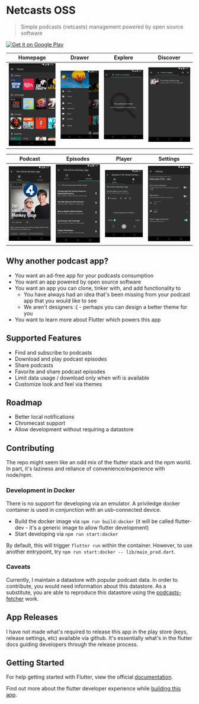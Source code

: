# Netcasts OSS

> Simple podcasts (netcasts) management powered by open source software

<a href='https://play.google.com/store/apps/details?id=io.eemp.netcastsOSS&pcampaignid=MKT-Other-global-all-co-prtnr-py-PartBadge-Mar2515-1'>
  <img alt='Get it on Google Play' src='https://play.google.com/intl/en_us/badges/images/generic/en_badge_web_generic.png'/>
</a>

|Homepage|Drawer|Explore|Discover|
|-----|-----|-----|-----|
|![Homepage](android/fastlane/metadata/android/en-US/images/phoneScreenshots/Nexus%205X-home.png)|![Drawer](android/fastlane/metadata/android/en-US/images/phoneScreenshots/Nexus%205X-drawer.png)|![Explore](android/fastlane/metadata/android/en-US/images/phoneScreenshots/Nexus%205X-explore.png)|![Discover](android/fastlane/metadata/android/en-US/images/phoneScreenshots/Nexus%205X-explore-with-results.png)

|Podcast|Episodes|Player|Settings|
|-----|-----|-----|-----|
|![Podcast](android/fastlane/metadata/android/en-US/images/phoneScreenshots/Nexus%205X-podcast.png)|![Episodes](android/fastlane/metadata/android/en-US/images/phoneScreenshots/Nexus%205X-episodes.png)|![Player](android/fastlane/metadata/android/en-US/images/phoneScreenshots/Nexus%205X-episode.png)|![Settings](android/fastlane/metadata/android/en-US/images/phoneScreenshots/Nexus%205X-settings.png)

## Why another podcast app?

* You want an ad-free app for your podcasts consumption
* You want an app powered by open source software
* You want an app you can clone, tinker with, and add functionality to
  * You have always had an idea that's been missing from your podcast app that you would like to see
  * We aren't designers :( - perhaps you can design a better theme for you
* You want to learn more about Flutter which powers this app

## Supported Features

* Find and subscribe to podcasts
* Download and play podcast episodes
* Share podcasts
* Favorite and share podcast episodes
* Limit data usage / download only when wifi is available
* Customize look and feel via themes

## Roadmap

* Better local notifications
* Chromecast support
* Allow development without requiring a datastore

## Contributing

The repo might seem like an odd mix of the flutter stack and the npm world.
In part, it's laziness and reliance of convenience/experience with node/npm.

### Development in Docker

There is no support for developing via an emulator.  A priviledge docker
container is used in conjunction with an usb-connected device.

* Build the docker image via `npm run build:docker` (it will be called flutter-dev - it's a generic image to allow flutter development)
* Start developing via `npm run start:docker`

By default, this will trigger `flutter run` within the container.  However, to
use another entrypoint, try `npm run start:docker -- lib/main_prod.dart`.

### Caveats

Currently, I maintain a datastore with popular podcast data.  In order to
contribute, you would need information about this datastore.  As a substitute,
you are able to reproduce
this datastore using the [podcasts-fetcher](/packages/podcasts-fetcher) work.

## App Releases

I have not made what's required to release this app in the play store
(keys, release settings, etc) available via github.  It's essentially
what's in the flutter docs guiding developers through the release process.

## Getting Started

For help getting started with Flutter, view the official
[documentation](https://flutter.io/).

Find out more about the flutter developer experience
while [building this app](https://eemp.io/2019/02/04/first-serious-flutter-app/).
